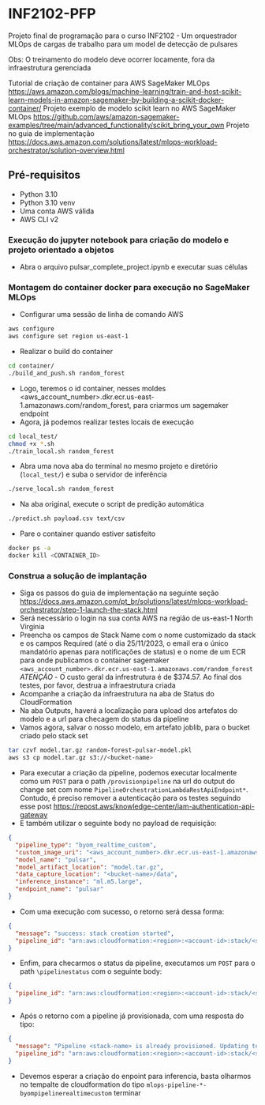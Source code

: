 # INF2102-PFP

Projeto final de programação para o curso INF2102 - Um orquestrador MLOps de cargas de trabalho para um model de detecção de pulsares

Obs: O treinamento do modelo deve ocorrer locamente, fora da infraestrutura gerenciada

Tutorial de criação de container para AWS SageMaker MLOps <https://aws.amazon.com/blogs/machine-learning/train-and-host-scikit-learn-models-in-amazon-sagemaker-by-building-a-scikit-docker-container/>
Projeto exemplo de modelo scikit learn no AWS SageMaker MLOps <https://github.com/aws/amazon-sagemaker-examples/tree/main/advanced_functionality/scikit_bring_your_own>
Projeto no guia de implementação <https://docs.aws.amazon.com/solutions/latest/mlops-workload-orchestrator/solution-overview.html>

## Pré-requisitos

- Python 3.10
- Python 3.10 venv
- Uma conta AWS válida
- AWS CLI v2

### Execução do jupyter notebook para criação do modelo e projeto orientado a objetos

- Abra o arquivo pulsar_complete_project.ipynb e executar suas células

### Montagem do container docker para execução no SageMaker MLOps

- Configurar uma sessão de linha de comando AWS

```bash
aws configure
aws configure set region us-east-1
```

- Realizar o build do container

```bash
cd container/
./build_and_push.sh random_forest
```

- Logo, teremos o id container, nesses moldes <aws_account_number>.dkr.ecr.us-east-1.amazonaws.com/random_forest, para criarmos um sagemaker endpoint
- Agora, já podemos realizar testes locais de execução

```bash
cd local_test/
chmod +x *.sh
./train_local.sh random_forest
```

- Abra uma nova aba do terminal no mesmo projeto e diretório (`local_test/`) e suba o servidor de inferência

```bash
./serve_local.sh random_forest
```

- Na aba original, execute o script de predição automática

```bash
./predict.sh payload.csv text/csv 
```

- Pare o container quando estiver satisfeito

```bash
docker ps -a
docker kill <CONTAINER_ID>
```

### Construa a solução de implantação

- Siga os passos do guia de implementação na seguinte seção <https://docs.aws.amazon.com/pt_br/solutions/latest/mlops-workload-orchestrator/step-1-launch-the-stack.html>
- Será necessário o login na sua conta AWS na região de us-east-1 North Virginia
- Preencha os campos de Stack Name com o nome customizado da stack e os campos Required (até o dia 25/11/2023, o email era o único mandatório apenas para notificações de status) e o nome de um ECR para onde publicamos o container sagemaker `<aws_account_number>.dkr.ecr.us-east-1.amazonaws.com/random_forest`
*ATENÇÃO* - O custo geral da infrestrutura é de $374.57. Ao final dos testes, por favor, destrua a infraestrutura criada
- Acompanhe a criação da infraestrutura na aba de Status do CloudFormation
- Na aba Outputs, haverá a localização para upload dos artefatos do modelo e a url para checagem do status da pipeline
- Vamos agora, salvar o nosso modelo, em artefato joblib, para o bucket criado pelo stack set

```bash
tar czvf model.tar.gz random-forest-pulsar-model.pkl
aws s3 cp model.tar.gz s3://<bucket-name>
```

- Para executar a criação da pipeline, podemos executar localmente como um `POST` para o path `/provisionpipeline` na url do output do change set com nome `PipelineOrchestrationLambdaRestApiEndpoint*`. Contudo, é preciso remover a autenticação para os testes seguindo esse post <https://repost.aws/knowledge-center/iam-authentication-api-gateway>
- E também utilizar o seguinte body no payload de requisição:

```json
{
  "pipeline_type": "byom_realtime_custom",
  "custom_image_uri": "<aws_account_number>.dkr.ecr.us-east-1.amazonaws.com/random_forest",
  "model_name": "pulsar",
  "model_artifact_location": "model.tar.gz",
  "data_capture_location": "<bucket-name>/data",
  "inference_instance": "ml.m5.large",
  "endpoint_name": "pulsar"
}
```

- Com uma execução com sucesso, o retorno será dessa forma:

```json
{
  "message": "success: stack creation started", 
  "pipeline_id": "arn:aws:cloudformation:<region>:<account-id>:stack/<stack-id>"
}
```

- Enfim, para checarmos o status da pipeline, executamos um `POST` para o path `\pipelinestatus` com o seguinte body:

```json
{
  "pipeline_id": "arn:aws:cloudformation:<region>:<account-id>:stack/<stack-id>"
}
```

- Após o retorno com a pipeline já provisionada, com uma resposta do tipo:

```json
{
  "message": "Pipeline <stack-name> is already provisioned. Updating template parameters.", 
  "pipeline_id": "arn:aws:cloudformation:<region>:<account-id>:stack/<stack-id>"
}             
```

- Devemos esperar a criação do enpoint para inferencia, basta olharmos no tempalte de cloudformation do tipo `mlops-pipeline-*-byompipelinerealtimecustom` terminar

